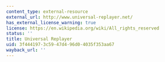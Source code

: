 ```yaml
---
content_type: external-resource
external_url: http://www.universal-replayer.net/
has_external_license_warning: true
license: https://en.wikipedia.org/wiki/All_rights_reserved
status: ''
title: Universal Replayer
uid: 3f444197-3c59-47d4-96d0-4035f353aa67
wayback_url: ''
---
```

